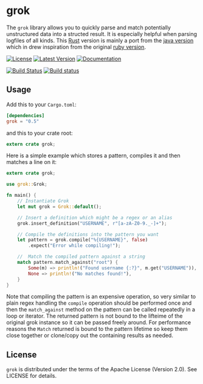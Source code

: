 grok
====
The `grok` library allows you to quickly parse and match potentially unstructured data into a structed result. It is especially helpful when parsing logfiles of all kinds. This [Rust](http://rust-lang.org) version is mainly a port from the [java version](https://github.com/thekrakken/java-grok) which in drew inspiration from the original [ruby version](https://github.com/logstash-plugins/logstash-filter-grok).

[![License](https://img.shields.io/badge/License-Apache%202.0-blue.svg)](https://opensource.org/licenses/Apache-2.0)
[![Latest Version](https://img.shields.io/crates/v/grok.svg)](https://crates.io/crates/grok)
[![Documentation](https://docs.rs/grok/badge.svg)](https://docs.rs/grok)

[![Build Status](https://travis-ci.org/daschl/grok.svg?branch=master)](https://travis-ci.org/daschl/grok)
[![Build status](https://ci.appveyor.com/api/projects/status/github/daschl/grok?svg=true)](https://ci.appveyor.com/project/daschl/grok)

## Usage
Add this to your `Cargo.toml`:

```toml
[dependencies]
grok = "0.5"
```

and this to your crate root:

```rust
extern crate grok;
```

Here is a simple example which stores a pattern, compiles it and then matches a line on it:

```rust
extern crate grok;

use grok::Grok;

fn main() {
    // Instantiate Grok
    let mut grok = Grok::default();

    // Insert a definition which might be a regex or an alias
    grok.insert_definition("USERNAME", r"[a-zA-Z0-9._-]+");

    // Compile the definitions into the pattern you want
    let pattern = grok.compile("%{USERNAME}", false)
        .expect("Error while compiling!");

    //  Match the compiled pattern against a string
    match pattern.match_against("root") {
        Some(m) => println!("Found username {:?}", m.get("USERNAME")),
        None => println!("No matches found!"),
    }
}
```

Note that compiling the pattern is an expensive operation, so very similar to plain regex handling the `compile`
operation should be performed once and then the `match_against` method on the pattern can be called repeatedly
in a loop or iterator. The returned pattern is not bound to the lifteime of the original grok instance so it can
be passed freely around. For performance reasons the `Match` returned is bound to the pattern lifetime so keep
them close together or clone/copy out the containing results as needed.

## License
`grok` is distributed under the terms of the Apache License (Version 2.0). 
See LICENSE for details.
